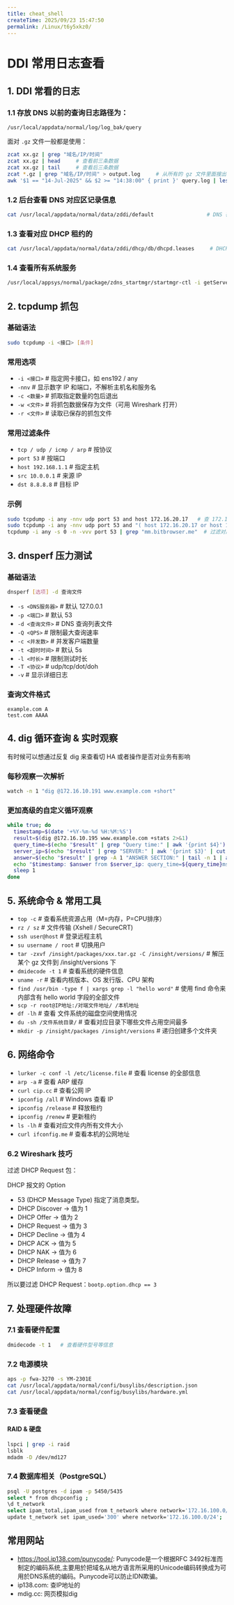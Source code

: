 ```yaml
---
title: cheat_shell
createTime: 2025/09/23 15:47:50
permalink: /Linux/t6y5xkz0/
---
```

# DDI 常用日志查看

## 1. DDI 常看的日志

### 1.1 存放 DNS 以前的查询日志路径为：
```
/usr/local/appdata/normal/log/log_bak/query
```

面对 `.gz` 文件一般都是使用：

```bash
zcat xx.gz | grep "域名/IP/时间"
zcat xx.gz | head     # 查看前三条数据
zcat xx.gz | tail     # 查看后三条数据
zcat *.gz | grep "域名/IP/时间" > output.log     # 从所有的 gz 文件里面搜出符合的记录，存在事先创建好的 output.log 里面
awk '$1 == "14-Jul-2025" && $2 >= "14:38:00" { print }' query.log | less  # 对 query.log 日志进行额外处理
```

### 1.2 后台查看 DNS 对应区记录信息
```bash
cat /usr/local/appdata/normal/data/zddi/default                 # DNS 视图配置
```

### 1.3 查看对应 DHCP 租约的
```bash
cat /usr/local/appdata/normal/data/zddi/dhcp/db/dhcpd.leases     # DHCP 租约
```

### 1.4 查看所有系统服务
```bash
/usr/local/appsys/normal/package/zdns_startmgr/startmgr-ctl -i getServers      # 查看服务
```

## 2. tcpdump 抓包

### 基础语法
```bash
sudo tcpdump -i <接口> [条件]
```

### 常用选项
- `-i <接口>`     # 指定网卡接口，如 ens192 / any
- `-nnv`           # 显示数字 IP 和端口，不解析主机名和服务名
- `-c <数量>`      # 抓取指定数量的包后退出
- `-w <文件>`      # 将抓包数据保存为文件（可用 Wireshark 打开）
- `-r <文件>`      # 读取已保存的抓包文件

### 常用过滤条件
- `tcp / udp / icmp / arp`  # 按协议
- `port 53`                 # 按端口
- `host 192.168.1.1`        # 指定主机
- `src 10.0.0.1`            # 来源 IP
- `dst 8.8.8.8`             # 目标 IP

### 示例
```bash
sudo tcpdump -i any -nnv udp port 53 and host 172.16.20.17   # 查 172.16.20.17 这个 IP 发到 53 端口的
sudo tcpdump -i any -nnv udp port 53 and "( host 172.16.20.17 or host 172.16.10.194 )"
tcpdump -i any -s 0 -n -vvv port 53 | grep "mm.bitbrowser.me"  # 过滤对应域名的
```

## 3. dnsperf 压力测试

### 基础语法
```bash
dnsperf [选项] -d 查询文件
```

- `-s <DNS服务器>`   # 默认 127.0.0.1
- `-p <端口>`        # 默认 53
- `-d <查询文件>`    # DNS 查询列表文件
- `-Q <QPS>`         # 限制最大查询速率
- `-c <并发数>`      # 并发客户端数量
- `-t <超时时间>`    # 默认 5s
- `-l <时长>`        # 限制测试时长
- `-T <协议>`        # udp/tcp/dot/doh
- `-v`               # 显示详细日志

### 查询文件格式
```
example.com A
test.com AAAA
```

## 4. dig 循环查询 & 实时观察

有时候可以想通过反复 dig 来查看切 HA 或者操作是否对业务有影响

### 每秒观察一次解析
```bash
watch -n 1 "dig @172.16.10.191 www.example.com +short"
```

### 更加高级的自定义循环观察
```bash
while true; do
  timestamp=$(date '+%Y-%m-%d %H:%M:%S')
  result=$(dig @172.16.10.195 www.example.com +stats 2>&1)
  query_time=$(echo "$result" | grep "Query time:" | awk '{print $4}')
  server_ip=$(echo "$result" | grep "SERVER:" | awk '{print $3}' | cut -d'#' -f1)
  answer=$(echo "$result" | grep -A 1 "ANSWER SECTION:" | tail -n 1 | awk '{print $5}')
  echo "$timestamp: $answer from $server_ip: query_time=${query_time}ms"
  sleep 1
done
```

## 5. 系统命令 & 常用工具
- `top -c`                              # 查看系统资源占用（M=内存，P=CPU排序）
- `rz / sz`                          # 文件传输 (Xshell / SecureCRT)
- `ssh user@host`                # 登录远程主机
- `su username / root`          # 切换用户
- `tar -zxvf /insight/packages/xxx.tar.gz -C /insight/versions/`  # 解压某个 gz 文件到 /insight/versions 下
- `dmidecode -t 1`                  # 查看系统的硬件信息
- `uname -r`                          # 查看内核版本、OS 发行版、CPU 架构
- `find /usr/bin -type f | xargs grep -l "hello word"`    # 使用 find 命令来内部含有 hello world 字段的全部文件
- `scp -r root@IP地址:/对端文件地址/ /本机地址`
- `df -lh` # 查看 文件系统的磁盘空间使用情况
- `du -sh /文件系统目录/` # 查看对应目录下哪些文件占用空间最多
- `mkdir -p /insight/packages /insight/versions` # 递归创建多个文件夹


## 6. 网络命令
- `lurker -c conf -l /etc/license.file` # 查看 license 的全部信息
- `arp -a`       # 查看 ARP 缓存
- `curl cip.cc`   # 查看公网 IP
- `ipconfig /all`    # Windows 查看 IP
- `ipconfig /release` # 释放租约
- `ipconfig /renew`   # 更新租约
- `ls -lh`             # 查看对应文件内所有文件大小
- `curl ifconfig.me`   # 查看本机的公网地址

### 6.2 Wireshark 技巧

过滤 DHCP Request 包：

DHCP 报文的 Option
- 53 (DHCP Message Type) 指定了消息类型。
- DHCP Discover → 值为 1
- DHCP Offer → 值为 2
- DHCP Request → 值为 3
- DHCP Decline → 值为 4
- DHCP ACK → 值为 5
- DHCP NAK → 值为 6
- DHCP Release → 值为 7
- DHCP Inform → 值为 8

所以要过滤 DHCP Request：`bootp.option.dhcp == 3`

## 7. 处理硬件故障

### 7.1 查看硬件配置
```bash
dmidecode -t 1   # 查看硬件型号等信息
```

### 7.2 电源模块
```bash
aps -p fwa-3270 -s YM-2301E
cat /usr/local/appdata/normal/confi/busylibs/description.json
cat /usr/local/appdata/normal/config/busylibs/hardware.yml
```

### 7.3 查看硬盘

#### RAID & 硬盘
```bash
lspci | grep -i raid
lsblk
mdadm -D /dev/md127
```

### 7.4 数据库相关（PostgreSQL）
```bash
psql -U postgres -d ipam -p 5450/5435
select * from dhcpconfig ;
\d t_network
select ipam_total,ipam_used from t_network where network='172.16.100.0/24';
update t_network set ipam_used='300' where network='172.16.100.0/24';
```

## 常用网站

- https://tool.ip138.com/punycode/: Punycode是一个根据RFC 3492标准而制定的编码系统,主要用於把域名从地方语言所采用的Unicode编码转换成为可用於DNS系统的编码。Punycode可以防止IDN欺骗。
- ip138.com: 查IP地址的
- mdig.cc:   网页模拟dig